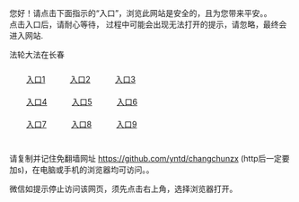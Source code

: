 您好！请点击下面指示的“入口”，浏览此网站是安全的，且为您带来平安。。 <br/>
点击入口后，请耐心等待， 过程中可能会出现无法打开的提示，请忽略，最终会进入网站. </br>

法轮大法在长春<br/>
<div style="padding:10px"><a style="margin:20px" target="_blank" href="https://d1ubblfqp4e66h.cloudfront.net/2Qpsp?hnfhqj" id="ccLink1" rel="nofollow">入口1</a> <a target="_blank" style="margin:20px" href="https://d21z4lwr0i55qr.cloudfront.net/2Qpsp?sbhrsp" id="ccLink2" rel="nofollow">入口2</a> <a style="margin:20px" target="_blank" href="https://dz0ddd6wnm5o4.cloudfront.net/2Qpsp?qekbekyn" id="ccLink3" rel="nofollow">入口3</a></div>

<div style="padding:10px" ><a style="margin:20px" target="_blank" href="https://d1ubblfqp4e66h.cloudfront.net/2Qpsp?hnfhqj" id="ccLink4" rel="nofollow">入口4</a> <a style="margin:20px" href="https://d21z4lwr0i55qr.cloudfront.net/2Qpsp?sbhrsp" target="_blank" id="ccLink5" rel="nofollow">入口5</a> <a style="margin:20px" href="https://dz0ddd6wnm5o4.cloudfront.net/2Qpsp?qekbekyn" target="_blank" id="ccLink6" rel="nofollow">入口6</a></div>

<div style="padding:10px"><a style="margin:20px" target="_blank" href="https://d1ubblfqp4e66h.cloudfront.net/2Qpsp?hnfhqj" id="ccLink7" rel="nofollow">入口7</a> <a style="margin:20px" href="https://d21z4lwr0i55qr.cloudfront.net/2Qpsp?sbhrsp" target="_blank" id="ccLink8" rel="nofollow">入口8</a> <a style="margin:20px" target="_blank" href="https://dz0ddd6wnm5o4.cloudfront.net/2Qpsp?qekbekyn" id="ccLink9" rel="nofollow">入口9</a></div>

<br/>



请复制并记住免翻墙网址 https://github.com/yntd/changchunzx (http后一定要加s)，在电脑或手机的浏览器均可访问。。<br/>

微信如提示停止访问该网页，须先点击右上角，选择浏览器打开。
